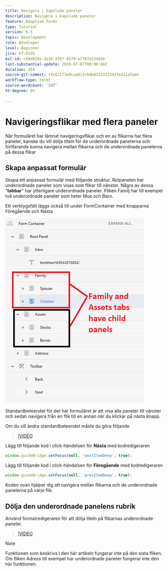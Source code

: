 ```yaml
---
title: Navigera i kapslade paneler
description: Navigera i kapslade paneler
feature: Adaptive Forms
type: Tutorial
version: 6.5
topic: Development
role: Developer
level: Beginner
jira: KT-9335
exl-id: c60d019e-da26-4f67-8579-ef707e2348bb
last-substantial-update: 2019-07-07T00:00:00Z
duration: 264
source-git-commit: f4c621f3a9caa8c2c64b8323312343fe421a5aee
workflow-type: tm+mt
source-wordcount: '247'
ht-degree: 0%

---
```


# Navigeringsflikar med flera paneler

När formuläret har lämnat navigeringsflikar och en av flikarna har flera paneler, kanske du vill dölja titeln för de underordnade panelerna och fortfarande kunna navigera mellan flikarna och de underordnade panelerna på dessa flikar

## Skapa anpassat formulär

Skapa ett anpassat formulär med följande struktur. Rotpanelen har underordnade paneler som visas som flikar till vänster. Några av dessa &quot;**tabbar**&quot; har ytterligare underordnade paneler. Fliken Familj har till exempel två underordnade paneler som heter Mus och Barn.

Ett verktygsfält läggs också till under FormContainer med knapparna Föregående och Nästa

![verktygsfältsavstånd](assets/multiple-panels.png)



Standardbeteendet för det här formuläret är att visa alla paneler till vänster och sedan navigera från en flik till en annan när du klickar på nästa knapp.

Om du vill ändra standardbeteendet måste du göra följande

>[!VIDEO](https://video.tv.adobe.com/v/338369?quality=12&learn=on)


Lägg till följande kod i click-händelsen för **Nästa** med kodredigeraren

```javascript
window.guideBridge.setFocus(null, 'nextItemDeep', true);
```

Lägg till följande kod i click-händelsen för **Föregående** med kodredigeraren

```javascript
window.guideBridge.setFocus(null, 'prevItemDeep', true);
```

Koden ovan hjälper dig att navigera mellan flikarna och de underordnade panelerna på varje flik.

## Dölja den underordnade panelens rubrik

Använd formatredigeraren för att dölja titeln på flikarnas underordnade paneler.

>[!VIDEO](https://video.tv.adobe.com/v/338370?quality=12&learn=on)

>[!NOTE]
>
>Funktionen som beskrivs i den här artikeln fungerar inte på den sista fliken. Om fliken Adress till exempel har underordnade paneler fungerar inte den här funktionen.
